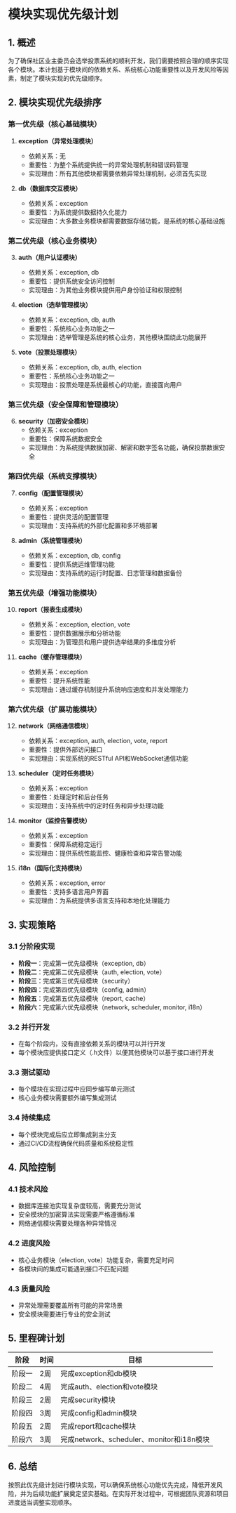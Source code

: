 # 模块实现优先级计划

## 1. 概述

为了确保社区业主委员会选举投票系统的顺利开发，我们需要按照合理的顺序实现各个模块。本计划基于模块间的依赖关系、系统核心功能重要性以及开发风险等因素，制定了模块实现的优先级顺序。

## 2. 模块实现优先级排序

### 第一优先级（核心基础模块）

1. **exception（异常处理模块）**
   - 依赖关系：无
   - 重要性：为整个系统提供统一的异常处理机制和错误码管理
   - 实现理由：所有其他模块都需要依赖异常处理机制，必须首先实现

2. **db（数据库交互模块）**
   - 依赖关系：exception
   - 重要性：为系统提供数据持久化能力
   - 实现理由：大多数业务模块都需要数据存储功能，是系统的核心基础设施

### 第二优先级（核心业务模块）

3. **auth（用户认证模块）**
   - 依赖关系：exception, db
   - 重要性：提供系统安全访问控制
   - 实现理由：为其他业务模块提供用户身份验证和权限控制

4. **election（选举管理模块）**
   - 依赖关系：exception, db, auth
   - 重要性：系统核心业务功能之一
   - 实现理由：选举管理是系统的核心业务，其他模块围绕此功能展开

5. **vote（投票处理模块）**
   - 依赖关系：exception, db, auth, election
   - 重要性：系统核心业务功能之一
   - 实现理由：投票处理是系统最核心的功能，直接面向用户

### 第三优先级（安全保障和管理模块）

6. **security（加密安全模块）**
   - 依赖关系：exception
   - 重要性：保障系统数据安全
   - 实现理由：为系统提供数据加密、解密和数字签名功能，确保投票数据安全

### 第四优先级（系统支撑模块）

7. **config（配置管理模块）**
   - 依赖关系：exception
   - 重要性：提供灵活的配置管理
   - 实现理由：支持系统的外部化配置和多环境部署

9. **admin（系统管理模块）**
   - 依赖关系：exception, db, config
   - 重要性：提供系统运维管理功能
   - 实现理由：支持系统的运行时配置、日志管理和数据备份

### 第五优先级（增强功能模块）

10. **report（报表生成模块）**
    - 依赖关系：exception, election, vote
    - 重要性：提供数据展示和分析功能
    - 实现理由：为管理员和用户提供选举结果的多维度分析

11. **cache（缓存管理模块）**
    - 依赖关系：exception
    - 重要性：提升系统性能
    - 实现理由：通过缓存机制提升系统响应速度和并发处理能力

### 第六优先级（扩展功能模块）

12. **network（网络通信模块）**
    - 依赖关系：exception, auth, election, vote, report
    - 重要性：提供外部访问接口
    - 实现理由：实现系统的RESTful API和WebSocket通信功能

13. **scheduler（定时任务模块）**
    - 依赖关系：exception
    - 重要性：处理定时和后台任务
    - 实现理由：支持系统中的定时任务和异步处理功能

14. **monitor（监控告警模块）**
    - 依赖关系：exception
    - 重要性：保障系统稳定运行
    - 实现理由：提供系统性能监控、健康检查和异常告警功能

15. **i18n（国际化支持模块）**
    - 依赖关系：exception, error
    - 重要性：支持多语言用户界面
    - 实现理由：为系统提供多语言支持和本地化处理能力

## 3. 实现策略

### 3.1 分阶段实现
- **阶段一**：完成第一优先级模块（exception, db）
- **阶段二**：完成第二优先级模块（auth, election, vote）
- **阶段三**：完成第三优先级模块（security）
- **阶段四**：完成第四优先级模块（config, admin）
- **阶段五**：完成第五优先级模块（report, cache）
- **阶段六**：完成第六优先级模块（network, scheduler, monitor, i18n）

### 3.2 并行开发
- 在每个阶段内，没有直接依赖关系的模块可以并行开发
- 每个模块应提供接口定义（.h文件）以便其他模块可以基于接口进行开发

### 3.3 测试驱动
- 每个模块在实现过程中应同步编写单元测试
- 核心业务模块需要额外编写集成测试

### 3.4 持续集成
- 每个模块完成后应立即集成到主分支
- 通过CI/CD流程确保代码质量和系统稳定性

## 4. 风险控制

### 4.1 技术风险
- 数据库连接池实现复杂度较高，需要充分测试
- 安全模块的加密算法实现需要严格遵循标准
- 网络通信模块需要处理各种异常情况

### 4.2 进度风险
- 核心业务模块（election, vote）功能复杂，需要充足时间
- 各模块间的集成可能遇到接口不匹配问题

### 4.3 质量风险
- 异常处理需要覆盖所有可能的异常场景
- 安全模块需要进行专业的安全测试

## 5. 里程碑计划

| 阶段 | 时间 | 目标 |
|------|------|------|
| 阶段一 | 2周 | 完成exception和db模块 |
| 阶段二 | 4周 | 完成auth、election和vote模块 |
| 阶段三 | 2周 | 完成security模块 |
| 阶段四 | 3周 | 完成config和admin模块 |
| 阶段五 | 2周 | 完成report和cache模块 |
| 阶段六 | 3周 | 完成network、scheduler、monitor和i18n模块 |

## 6. 总结

按照此优先级计划进行模块实现，可以确保系统核心功能优先完成，降低开发风险，并为后续功能扩展奠定坚实基础。在实际开发过程中，可根据团队资源和项目进度适当调整实现顺序。